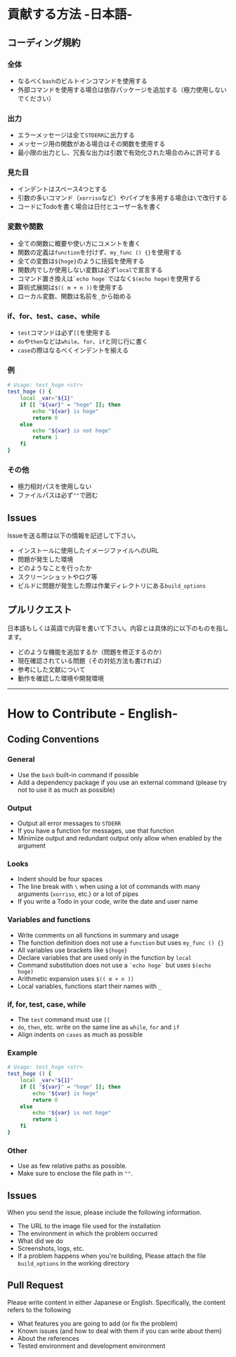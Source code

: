 # 貢献する方法 -日本語-

## コーディング規約

### 全体

- なるべく`bash`のビルトインコマンドを使用する
- 外部コマンドを使用する場合は依存パッケージを追加する（極力使用しないでください）

### 出力

- エラーメッセージは全て`STDERR`に出力する
- メッセージ用の関数がある場合はその関数を使用する
- 最小限の出力とし、冗長な出力は引数で有効化された場合のみに許可する

### 見た目

- インデントはスペース4つとする
- 引数の多いコマンド（`xorriso`など）やパイプを多用する場合は`\`で改行する
- コードにTodoを書く場合は日付とユーザー名を書く

### 変数や関数

- 全ての関数に概要や使い方にコメントを書く
- 関数の定義は`function`を付けず、`my_func () {}`を使用する
- 全ての変数は`${hoge}`のように括弧を使用する
- 関数内でしか使用しない変数は必ず`local`で宣言する
- コマンド置き換えは`` `echo hoge` ``ではなく`$(echo hoge)`を使用する
- 算術式展開は`$(( m + n ))`を使用する
- ローカル変数、関数は名前を`_`から始める

### if、for、test、case、while

- `test`コマンドは必ず`[[`を使用する
- `do`や`then`などは`while`、`for`、`if`と同じ行に書く
- `case`の際はなるべくインデントを揃える

### 例

```bash
# Usage: test_hoge <str>
test_hoge () {
    local _var="${1}"
    if [[ "${var}" = "hoge" ]]; then
        echo "${var} is hoge"
        return 0
    else
        echo "${var} is not hoge"
        return 1
    fi
}
```

### その他

- 極力相対パスを使用しない
- ファイルパスは必ず`""`で囲む

## Issues

Issueを送る際は以下の情報を記述して下さい。

- インストールに使用したイメージファイルへのURL
- 問題が発生した環境
- どのようなことを行ったか
- スクリーンショットやログ等
- ビルドに問題が発生した際は作業ディレクトリにある`build_options`

## プルリクエスト

日本語もしくは英語で内容を書いて下さい。内容とは具体的に以下のものを指します。

- どのような機能を追加するか（問題を修正するのか）
- 現在確認されている問題（その対処方法も書ければ）
- 参考にした文献について
- 動作を確認した環境や開発環境

---

# How to Contribute - English-

## Coding Conventions

### General

- Use the `bash` built-in command if possible
- Add a dependency package if you use an external command (please try not to use it as much as possible)

### Output

- Output all error messages to `STDERR`
- If you have a function for messages, use that function
- Minimize output and redundant output only allow when enabled by the argument

### Looks

- Indent should be four spaces
- The line break with `\` when using a lot of commands with many arguments (`xorriso`, etc.) or a lot of pipes
- If you write a Todo in your code, write the date and user name

### Variables and functions

- Write comments on all functions in summary and usage
- The function definition does not use a `function` but uses `my_func () {}`
- All variables use brackets like `${hoge}`
- Declare variables that are used only in the function by `local`
- Command substitution does not use a `` `echo hoge` `` but uses `$(echo hoge)`
- Arithmetic expansion uses `$(( m + n ))`
- Local variables, functions start their names with `_`

### if, for, test, case, while

- The `test` command must use `[[`
- `do`, `then`, etc. write on the same line as `while`, `for` and `if`
- Align indents on `cases` as much as possible

### Example

```bash
# Usage: test_hoge <str>
test_hoge () {
    local _var="${1}"
    if [[ "${var}" = "hoge" ]]; then
        echo "${var} is hoge"
        return 0
    else
        echo "${var} is not hoge"
        return 1
    fi
}
```

### Other

- Use as few relative paths as possible.
- Make sure to enclose the file path in `""`.

## Issues

When you send the issue, please include the following information.

- The URL to the image file used for the installation
- The environment in which the problem occurred
- What did we do
- Screenshots, logs, etc.
- If a problem happens when you're building, Please attach the file `build_options` in the working directory

## Pull Request

Please write content in either Japanese or English. Specifically, the content refers to the following

- What features you are going to add (or fix the problem)
- Known issues (and how to deal with them if you can write about them)
- About the references
- Tested environment and development environment
